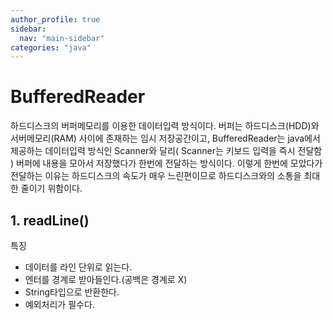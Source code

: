 ```yaml
---
author_profile: true
sidebar:
  nav: "main-sidebar"
categories: "java"
---
```

# BufferedReader
하드디스크의 버퍼메모리를 이용한 데이터입력 방식이다. 버퍼는 하드디스크(HDD)와 서버메모리(RAM) 사이에 존재하는 임시 저장공간이고, BufferedReader는 java에서 제공하는 데이터입력 방식인 Scanner와 달리( Scanner는 키보드 입력을 즉시 전달함 ) 버퍼에 내용을 모아서 저장했다가 한번에 전달하는 방식이다. 이렇게 한번에 모았다가 전달하는 이유는 하드디스크의 속도가 매우 느린편이므로 하드디스크와의 소통을 최대한 줄이기 위함이다.

## 1. readLine()
특징
 - 데이터를 라인 단위로 읽는다.
 - 엔터를 경계로 받아들인다.(공백은 경계로 X)
 - String타입으로 반환한다.
 - 예외처리가 필수다.